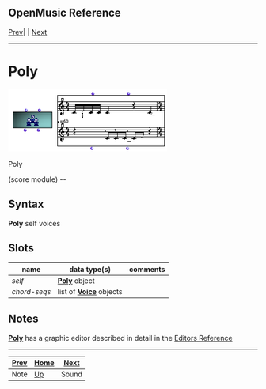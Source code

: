 OpenMusic Reference  
---  
[Prev](note)| | [Next](sound)  
  
* * *

# Poly

![](figures/classes/poly.png)

  
  
Poly  
  
(score module) \--  

## Syntax

 **Poly**   self voices  

## Slots

name| data type(s)| comments  
---|---|---  
 _self_ | [ **Poly**](poly) object|  
 _chord-seqs_ |  list of [**Voice**](voice) objects|  
  
## Notes

[ **Poly**](poly) has a graphic editor described in detail in the
[Editors Reference](editors.notation)

* * *

[Prev](note)| [Home](index)| [Next](sound)  
---|---|---  
Note| [Up](classref.main)| Sound

